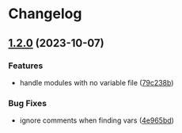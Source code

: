 # Changelog

## [1.2.0](https://github.com/guava-mc/terraform-check-unused-variables/compare/v1.1.0...v1.2.0) (2023-10-07)


### Features

* handle modules with no variable file ([79c238b](https://github.com/guava-mc/terraform-check-unused-variables/commit/79c238b5bc86d262ae5939c86ce4babb6aa2950c))


### Bug Fixes

* ignore comments when finding vars ([4e965bd](https://github.com/guava-mc/terraform-check-unused-variables/commit/4e965bda25da7e237a536d570a4d9feb609a399d))
